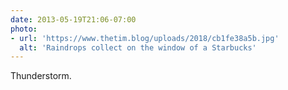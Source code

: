 ```yaml
---
date: 2013-05-19T21:06-07:00
photo:
- url: 'https://www.thetim.blog/uploads/2018/cb1fe38a5b.jpg'
  alt: 'Raindrops collect on the window of a Starbucks'
---
```

Thunderstorm.
